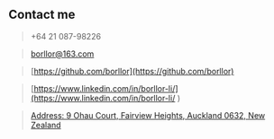 ## Contact me

> +64 21 087-98226

> [borllor@163.com](mailto:borllor@163.com "RushAPICurd Home") 

> [https://github.com/borllor](https://github.com/borllor) 

> [https://www.linkedin.com/in/borllor-li/](https://www.linkedin.com/in/borllor-li/
) 

> [Address: 9 Ohau Court, Fairview Heights, Auckland 0632, New Zealand](https://goo.gl/maps/NAEbNUUDF1Nk8qbW9)
